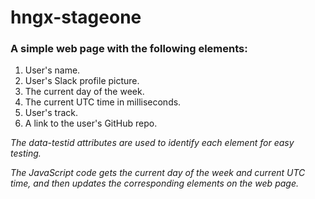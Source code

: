 # hngx-stageone

### A simple web page with the following elements:
1. User's name.
2. User's Slack profile picture.
3. The current day of the week.
4. The current UTC time in milliseconds.
5. User's track.
6. A link to the user's GitHub repo.

<em>The data-testid attributes are used to identify each element for easy testing.</em>

<em>The JavaScript code gets the current day of the week and current UTC time, and then updates the corresponding elements on the web page.</em>
